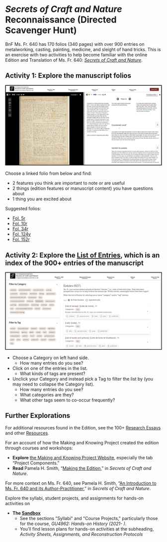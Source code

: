 # *Secrets of Craft and Nature* Reconnaissance (Directed Scavenger Hunt)

BnF Ms. Fr. 640 has 170 folios (340 pages) with over 900 entries on metalworking, casting, painting, medicine, and sleight of hand tricks. This is an exercise with two activities to help become familiar with the online Edition and Translation of Ms. Fr. 640: [*Secrets of Craft and Nature*](https://edition640.makingandknowing.org).

## Activity 1: Explore the manuscript folios
<a href="https://vimeo.com/487139383"><img src="../images/scavenger-hunt-2_3r.JPG?raw=true" alt="Recipes for Failure: Experimenting, Repairing, and Quitting in Renaissance Toulouse" style="width:750px"></a>

Choose a linked folio from below and find:
- 2 features you think are important to note or are useful
- 2 things (edition features or manuscript content) you have questions about
- 1 thing you are excited about

Suggested folios:
- [Fol. 5r](https://edition640.makingandknowing.org/#/folios/5r/f/5r/tl)
- [Fol. 10r](https://edition640.makingandknowing.org/#/folios/10r/f/10r/tl)
- [Fol. 34r](https://edition640.makingandknowing.org/#/folios/34r/tl) 
- [Fol. 124v](https://edition640.makingandknowing.org/#/folios/124v/f/124v/tl) 
- [Fol. 152r](https://edition640.makingandknowing.org/#/folios/152r/f/152r/tl)


## Activity 2: Explore the [List of Entries](https://edition640.makingandknowing.org/#/entries), which is an index of the 900+ entries of the manuscript
<a href="https://edition640.makingandknowing.org/#/entries"><img src="../images/scavenger-hunt-2_listofentries.JPG?raw=true" alt="List of Entries webpage of the Secrets of Craft and Nature" style="width:750px"></a>
- Choose a Category on left hand side. 
     - How many entries do you see?
- Click on one of the entries in the list. 
     - What kinds of tags are present?
- Unclick your Category and instead pick a Tag to filter the list by (you may need to collapse the Category list). 
     - How many entries do you see? 
     - What categories are they?
     - What other tags seem to co-occur frequently?


## Further Explorations

For additional resources found in the Edition, see the 100+ [Research Essays](https://edition640.makingandknowing.org/#/essays) and other [Resources](https://edition640.makingandknowing.org/#/content/resources).

For an account of how the Making and Knowing Project created the edition through courses and workshops:
- **Explore** [the Making and Knowing Project Website](http://www.makingandknowing.org/), especially the tab “Project Components.”
- **Read** Pamela H. Smith, “[Making the Edition](https://edition640.makingandknowing.org/#/essays/ann_329_ie_19),” in *Secrets of Craft and Nature*.

For more context on Ms. Fr. 640, see Pamela H. Smith, “[An Introduction to Ms. Fr. 640 and its Author-Practitioner](https://edition640.makingandknowing.org/#/essays/ann_300_ie_19),” in *Secrets of Craft and Nature*.

Explore the syllabi, student projects, and assignments for hands-on activities on
- **The [Sandbox](https://cu-mkp.github.io/sandbox/)**
     - See the sections "Syllabi" and "Course Projects," particularly those for the course, *GU4962: Hands-on History (2021- )*.
     -  You’ll find lesson plans for hands-on activities at the subheading, *Activity Sheets, Assignments, and Reconstruction Protocols*
